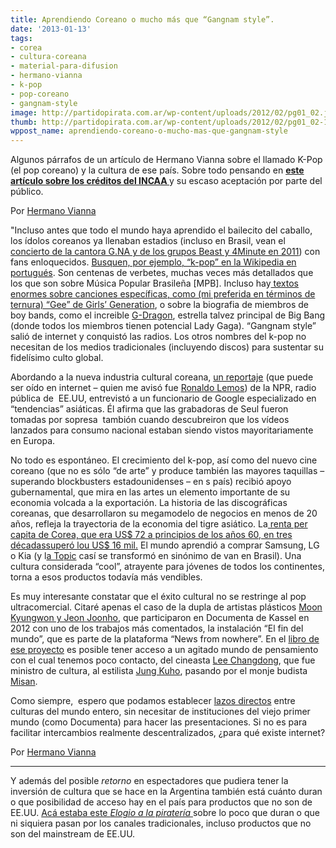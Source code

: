```yaml
---
title: Aprendiendo Coreano o mucho más que “Gangnam style”.
date: '2013-01-13'
tags:
- corea
- cultura-coreana
- material-para-difusion
- hermano-vianna
- k-pop
- pop-coreano
- gangnam-style
image: http://partidopirata.com.ar/wp-content/uploads/2012/02/pg01_02.jpg
thumb: http://partidopirata.com.ar/wp-content/uploads/2012/02/pg01_02-150x150.jpg
wppost_name: aprendiendo-coreano-o-mucho-mas-que-gangnam-style
---
```


Algunos párrafos de un artículo de Hermano Vianna sobre el llamado K-Pop (el pop coreano) y la cultura de ese país.
Sobre todo pensando en <strong><a href="http://partidopirata.com.ar/8153/sobre-los-creditos-del-incaa-cantidades-astronomicas-de-un-producto-con-poca-salida">este artículo sobre los créditos del INCAA </a> </strong>y su escaso aceptación por parte del público.

Por <a href="https://hermanovianna.wordpress.com/2013/01/05/aprendendo-coreano/" target="_blank">Hermano Vianna</a>

"Incluso antes que todo el mundo haya aprendido el bailecito del caballo, los ídolos coreanos ya llenaban estadios (incluso en Brasil, vean el<a href="http://g1.globo.com/pop-arte/noticia/2011/12/e-vez-dos-coreanos-agora-diz-cantora-de-k-pop-gna.html"> concierto de la cantora G.NA y de los grupos Beast y 4Minute en 2011</a>) con fans enloquecidos. <a href="http://pt.wikipedia.org/wiki/K-pop">Busquen, por ejemplo, “k-pop” en la Wikipedia en portugués</a>. Son centenas de verbetes, muchas veces más detallados que los que son sobre Música Popular Brasileña [MPB]. Incluso hay<a href="http://pt.wikipedia.org/wiki/Gee_%28can%C3%A7%C3%A3o_de_Girls%27_Generation%29"> textos enormes sobre canciones específicas, como (mi preferida en términos de ternura) “Gee” de Girls’ Generation</a>, o sobre la biografia de miembros de boy bands, como el increible <a href="http://pt.wikipedia.org/wiki/G-Dragon">G-Dragon</a>, estrella talvez principal de Big Bang (donde todos los miembros tienen potencial Lady Gaga). “Gangnam style” salió de internet y conquistó las radios. Los otros nombres del k-pop no necesitan de los medios tradicionales (incluyendo discos) para sustentar su fidelísimo culto global.

Abordando a la nueva industria cultural coreana, <a href="http://www.npr.org/blogs/money/2012/10/16/163039109/episode-410-why-k-pop-is-taking-over-the-world">un reportaje</a> (que puede ser oído en internet – quien me avisó fue <a href="http://www.editorasulina.com.br/detalhes.php?id=585">Ronaldo Lemos</a>) de la NPR, radio pública de  EE.UU, entrevistó a un funcionario de Google especializado en “tendencias” asiáticas. Él afirma que las grabadoras de Seul fueron tomadas por sopresa  tambión cuando descubreiron que los vídeos lanzados para consumo nacional estaban siendo vistos mayoritariamente en Europa.

No todo es espontáneo. El crecimiento del k-pop, así como del nuevo cine coreano (que no es sólo “de arte” y produce también las mayores taquillas – superando blockbusters estadounidenses – en s país) recibió apoyo gubernamental, que mira en las artes un elemento importante de su economia volcada a la exportación. La historia de las discográficas coreanas, que desarrollaron su megamodelo de negocios en menos de 20 años, refleja la trayectoria de la economia del tigre asiático. La<a href="http://www.afrol.com/articles/22953"> renta per capita de Corea, que era US$ 72 a principios de los años 60, en tres décadassuperó lou US$ 16 mil.</a> El mundo aprendió a comprar Samsung, LG o Kia (y l<a href="http://pt.wikipedia.org/wiki/Kia_Topic">a Topic</a> casí se transformó en sinónimo de van en Brasil). Una cultura considerada “cool”, atrayente para jóvenes de todos los continentes, torna a esos productos todavía más vendibles.

Es muy interesante constatar que el éxito cultural no se restringe al pop ultracomercial. Citaré apenas el caso de la dupla de artistas plásticos <a href="http://socks-studio.com/2012/08/07/documenta-13-news-from-nowhere-by-moon-kyungwon-jeon-joonho-a-retrospective-from-the-future/">Moon Kyungwon y Jeon Joonho</a>, que participaron en Documenta de Kassel en 2012 con uno de los trabajos más comentados, la instalación “El fin del mundo”, que es parte de la plataforma “News from nowhere”. En el <a href="http://www.amazon.com/News-Nowhere-Moon-Kyungwon-Joonho/dp/8994207147/ref=sr_1_1?s=books&amp;ie=UTF8&amp;qid=1357165444&amp;sr=1-1&amp;keywords=moon-kyungwon">libro de ese proyecto</a> es posible tener acceso a un agitado mundo de pensamiento con el cual tenemos poco contacto, del cineasta <a href="http://en.wikipedia.org/wiki/Lee_Chang-dong">Lee Changdong</a>, que fue ministro de cultura, al estilista <a href="http://www.kuho.co.kr/">Jung Kuho</a>, pasando por el monje budista <a href="http://www.newsfromnowhere.kr/index.php?/advisers/misan-sunim/">Misan</a>.

Como siempre,  espero que podamos establecer <a href="http://www.overmundo.com.br/banco/filosofia-do-dub">lazos directos</a> entre culturas del mundo entero, sin necesitar de instituciones del viejo primer mundo (como Documenta) para hacer las presentaciones. Si no es para facilitar intercambios realmente descentralizados, ¿para qué existe internet?

Por <a href="https://hermanovianna.wordpress.com/2013/01/05/aprendendo-coreano/" target="_blank">Hermano Vianna</a>

<hr />

Y además del posible <i>retorno</i> en espectadores que pudiera tener la inversión de cultura que se hace en la Argentina también está cuánto duran o que posibilidad de acceso hay en el país para productos que no son de EE.UU.
<a href="http://partidopirata.com.ar/8150/elogio-a-la-diversidad-en-el-cine-y-a-la-pirateria-en-pagina-12">Acá estaba este <i>Elogio a la piratería</i> </a>sobre lo poco que duran o que ni siquiera pasan por los canales tradicionales, incluso productos que no son del mainstream de EE.UU.
